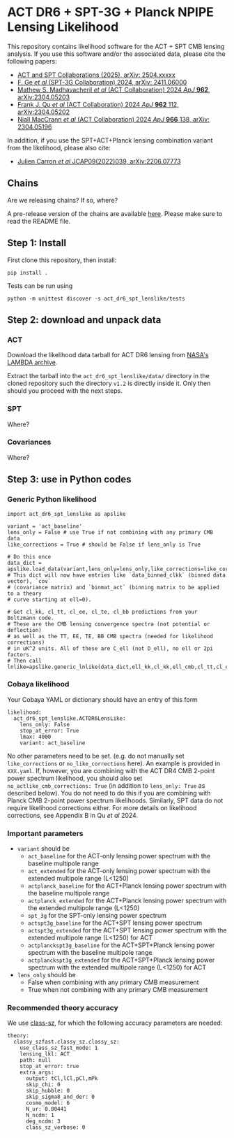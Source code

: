 # ACT DR6 + SPT-3G + Planck NPIPE Lensing Likelihood

This repository contains likelihood software for the ACT + SPT CMB lensing analysis. If you use this software and/or the associated data, please cite the following papers:

- [ACT and SPT Collaborations (2025), arXiv: 2504.xxxxx](https://arxiv.org/abs/2504.xxxxx)
- [F. Ge _et al_ (SPT-3G Collaboration) 2024, arXiv: 2411.06000](https://arxiv.org/abs/2411.06000)
- [Mathew S. Madhavacheril _et al_ (ACT Collaboration) 2024 _ApJ_ **962**, arXiv:2304.05203](https://arxiv.org/abs/2304.05203)
- [Frank J. Qu _et al_ (ACT Collaboration) 2024 _ApJ_ **962** 112, arXiv:2304.05202](https://arxiv.org/abs/2304.05202)
- [Niall MacCrann _et al_ (ACT Collaboration) 2024 _ApJ_ **966** 138, arXiv: 2304.05196](https://arxiv.org/abs/2304.05196)

In addition, if you use the SPT+ACT+Planck lensing combination variant from the likelihood, please also cite:
- [Julien Carron _et al_ JCAP09(2022)039, arXiv:2206.07773](https://arxiv.org/abs/2206.07773)

## Chains

Are we releasing chains? If so, where?


A pre-release version of the chains are available [here](). Please make sure to read the README file.

## Step 1: Install

First clone this repository, then install:

    pip install .

Tests can be run using 

    python -m unittest discover -s act_dr6_spt_lenslike/tests

## Step 2: download and unpack data

### ACT
Download the likelihood data tarball for ACT DR6 lensing from [NASA's LAMBDA archive](https://lambda.gsfc.nasa.gov/product/act/actadv_prod_table.html).

Extract the tarball into the `act_dr6_spt_lenslike/data/` directory in the cloned repository such the directory `v1.2` is directly inside it. Only then should you proceed with the next steps.

### SPT

Where?

### Covariances

Where?
    
## Step 3: use in Python codes

### Generic Python likelihood

```
import act_dr6_spt_lenslike as apslike

variant = 'act_baseline'
lens_only = False # use True if not combining with any primary CMB data
like_corrections = True # should be False if lens_only is True

# Do this once
data_dict = apslike.load_data(variant,lens_only=lens_only,like_corrections=like_corrections)
# This dict will now have entries like `data_binned_clkk` (binned data vector), `cov`
# (covariance matrix) and `binmat_act` (binning matrix to be applied to a theory
# curve starting at ell=0).

# Get cl_kk, cl_tt, cl_ee, cl_te, cl_bb predictions from your Boltzmann code.
# These are the CMB lensing convergence spectra (not potential or deflection)
# as well as the TT, EE, TE, BB CMB spectra (needed for likelihood corrections)
# in uK^2 units. All of these are C_ell (not D_ell), no ell or 2pi factors.
# Then call
lnlike=apslike.generic_lnlike(data_dict,ell_kk,cl_kk,ell_cmb,cl_tt,cl_ee,cl_te,cl_bb)
```

### Cobaya likelihood

Your Cobaya YAML or dictionary should have an entry of this form

```
likelihood:
  act_dr6_spt_lenslike.ACTDR6LensLike:
    lens_only: False
    stop_at_error: True
    lmax: 4000
    variant: act_baseline
```

No other parameters need to be set. (e.g. do not manually set `like_corrections` or `no_like_corrections` here). An example is provided in `XXX.yaml`. If, however, you are combining with the ACT DR4 CMB 2-point power spectrum likelihood, you should also set `no_actlike_cmb_corrections: True` (in addition to `lens_only: True` as described below). You do not need to do this if you are combining with Planck CMB 2-point power spectrum likelihoods. Similarly, SPT data do not require likelihood corrections either. For more details on likelihood corrections, see Appendix B in Qu _et al_ 2024.

### Important parameters

- `variant` should be
    - `act_baseline` for the ACT-only lensing power spectrum with the baseline multipole range
    - `act_extended` for the ACT-only lensing power spectrum with the extended multipole range (L<1250)
    - `actplanck_baseline` for the ACT+Planck lensing power spectrum with the baseline multipole range
    - `actplanck_extended` for the ACT+Planck lensing power spectrum with the extended multipole range (L<1250)
    - `spt_3g` for the SPT-only lensing power spectrum
    - `actspt3g_baseline` for the ACT+SPT lensing power spectrum
    - `actspt3g_extended` for the ACT+SPT lensing power spectrum with the extended multipole range (L<1250) for ACT
    - `actplanckspt3g_baseline` for the ACT+SPT+Planck lensing power spectrum with the baseline multipole range
    - `actplanckspt3g_extended` for the ACT+SPT+Planck lensing power spectrum with the extended multipole range (L<1250) for ACT
- `lens_only` should be
    - False when combining with any primary CMB measurement
    - True when not combining with any primary CMB measurement

### Recommended theory accuracy

We use [class-sz](https://github.com/CLASS-SZ), for which the following accuracy parameters are needed:

```
theory:
  classy_szfast.classy_sz.classy_sz:
    use_class_sz_fast_mode: 1
    lensing_lkl: ACT
    path: null
    stop_at_error: true
    extra_args:
      output: tCl,lCl,pCl,mPk
      skip_chi: 0
      skip_hubble: 0
      skip_sigma8_and_der: 0
      cosmo_model: 6
      N_ur: 0.00441
      N_ncdm: 1
      deg_ncdm: 3
      class_sz_verbose: 0
```
